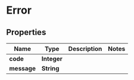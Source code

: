 
# Error

## Properties
Name | Type | Description | Notes
------------ | ------------- | ------------- | -------------
**code** | **Integer** |  | 
**message** | **String** |  | 



